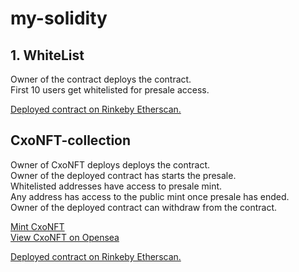 # my-solidity

## 1. WhiteList
Owner of the contract deploys the contract.  
First 10 users get whitelisted for presale access.  

[Deployed contract on Rinkeby Etherscan.](https://rinkeby.etherscan.io/address/0x4b5a54b2EbC2247B1B397346fFd705dDc0f9741f "whitelist") 

## CxoNFT-collection
Owner of CxoNFT deploys deploys the contract.   
Owner of the deployed contract has starts the presale.   
Whitelisted addresses have access to presale mint.   
Any address has access to the public mint once presale has ended.     
Owner of the deployed contract can withdraw from the contract.   

[Mint CxoNFT](https://cxo-nft-collection.vercel.app "CxNFT")   
[View CxoNFT on Opensea](https://testnets.opensea.io/collection/cxonft-v2 "CxNFT")   

[Deployed contract on Rinkeby Etherscan.](https://rinkeby.etherscan.io/address/0x664E672487B1067492B101d2179864acAE02a991 "CxoNFT-collection")    